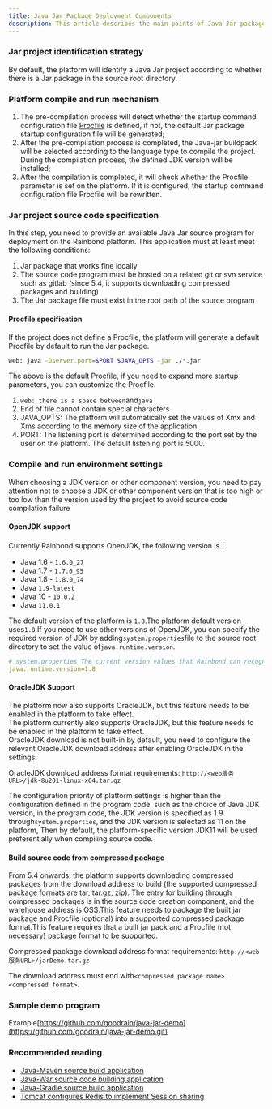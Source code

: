 ```yaml
---
title: Java Jar Package Deployment Components
description: This article describes the main points of Java Jar package deployment components, suitable for developers and operation and maintenance personnel.
---
```


### Jar project identification strategy

By default, the platform will identify a Java Jar project according to whether there is a Jar package in the source root directory.

### Platform compile and run mechanism

1. The pre-compilation process will detect whether the startup command configuration file [Procfile](../procfile) is defined, if not, the default Jar package startup configuration file will be generated;
2. After the pre-compilation process is completed, the Java-jar buildpack will be selected according to the language type to compile the project. During the compilation process, the defined JDK version will be installed;
3. After the compilation is completed, it will check whether the Procfile parameter is set on the platform. If it is configured, the startup command configuration file Procfile will be rewritten.

### Jar project source code specification

In this step, you need to provide an available Java Jar source program for deployment on the Rainbond platform. This application must at least meet the following conditions:

1. Jar package that works fine locally
2. The source code program must be hosted on a related git or svn service such as gitlab (since 5.4, it supports downloading compressed packages and building)
3. The Jar package file must exist in the root path of the source program

#### Procfile specification

If the project does not define a Procfile, the platform will generate a default Procfile by default to run the Jar package.

```bash
web: java -Dserver.port=$PORT $JAVA_OPTS -jar ./*.jar
```

The above is the default Procfile, if you need to expand more startup parameters, you can customize the Procfile.

1. `web: there is a space between`and`java`
2. End of file cannot contain special characters
3. JAVA_OPTS: The platform will automatically set the values of Xmx and Xms according to the memory size of the application
4. PORT: The listening port is determined according to the port set by the user on the platform. The default listening port is 5000.

### Compile and run environment settings

When choosing a JDK version or other component version, you need to pay attention not to choose a JDK or other component version that is too high or too low than the version used by the project to avoid source code compilation failure

#### OpenJDK support

Currently Rainbond supports OpenJDK, the following version is：

- Java 1.6 - `1.6.0_27`
- Java 1.7 - `1.7.0_95`
- Java 1.8 - `1.8.0_74`
- Java `1.9-latest`
- Java 10 - `10.0.2`
- Java `11.0.1`

The default version of the platform is `1.8`.The platform default version uses`1.8`.If you need to use other versions of OpenJDK, you can specify the required version of JDK by adding`system.properties`file to the source root directory to set the value of`java.runtime.version`.

```yaml
# system.properties The current version values that Rainbond can recognize are 11, 10, 1.9, 1.8, 1.7, 1.6
java.runtime.version=1.8
```

#### OracleJDK Support

The platform now also supports OracleJDK, but this feature needs to be enabled in the platform to take effect.\
The platform currently also supports OracleJDK, but this feature needs to be enabled in the platform to take effect.\
OracleJDK download is not built-in by default, you need to configure the relevant OracleJDK download address after enabling OracleJDK in the settings.

OracleJDK download address format requirements: `http://<web服务URL>/jdk-8u201-linux-x64.tar.gz`

The configuration priority of platform settings is higher than the configuration defined in the program code, such as the choice of Java JDK version, in the program code, the JDK version is specified as 1.9 through`system.properties`, and the JDK version is selected as 11 on the platform, Then by default, the platform-specific version JDK11 will be used preferentially when compiling source code.

#### Build source code from compressed package

From 5.4 onwards, the platform supports downloading compressed packages from the download address to build (the supported compressed package formats are tar, tar.gz, zip). The entry for building through compressed packages is in the source code creation component, and the warehouse address is OSS.This feature needs to package the built jar package and Procfile (optional) into a supported compressed package format.This feature requires that a built jar pack and a Procfile (not necessary) package format to be supported.

Compressed package download address format requirements: `http://<web服务URL>/jarDemo.tar.gz`

The download address must end with`<compressed package name>.<compressed format>`.

### Sample demo program

Example[https://github.com/goodrain/java-jar-demo](https://github.com/goodrain/java-jar-demo.git)

### Recommended reading

- [Java-Maven source build application](./java-maven/)
- [Java-War source code building application](./java-war/)
- [Java-Gradle source build application](./java-gradle/)
- [Tomcat configures Redis to implement Session sharing](./tomcat-redis-session/)

<!-- - [RAINBOND 源码构建 JAVA 项目选取 JDK](../advanced-scenarios/devops/how-to-select-jdk/)
- [Rainbond 源码构建 JAVA 项目配置 Maven 仓库](../advanced-scenarios/devops/how-to-config-maven/) -->

